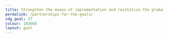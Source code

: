 ```yaml
---
title: Strengthen the means of implementation and revitalize the global partnership for sustainable development
permalink: /partnerships-for-the-goals/
sdg_goal: 17
colour: 183668
layout: goal
---
```


